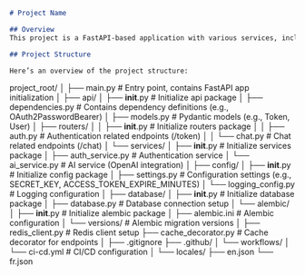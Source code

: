
```markdown
# Project Name

## Overview
This project is a FastAPI-based application with various services, including authentication and AI integration. It uses Redis for caching and Alembic for database migrations.

## Project Structure

Here’s an overview of the project structure:

```
project_root/
│
├── main.py            # Entry point, contains FastAPI app initialization
│
├── api/
│   ├── __init__.py   # Initialize api package
│   ├── dependencies.py # Contains dependency definitions (e.g., OAuth2PasswordBearer)
│   ├── models.py      # Pydantic models (e.g., Token, User)
│   ├── routers/
│   │   ├── __init__.py   # Initialize routers package
│   │   ├── auth.py        # Authentication related endpoints (/token)
│   │   └── chat.py        # Chat related endpoints (/chat)
│   └── services/
│       ├── __init__.py        # Initialize services package
│       ├── auth_service.py    # Authentication service
│       └── ai_service.py      # AI service (OpenAI integration)
│
├── config/
│   ├── __init__.py        # Initialize config package
│   ├── settings.py        # Configuration settings (e.g., SECRET_KEY, ACCESS_TOKEN_EXPIRE_MINUTES)
│   └── logging_config.py  # Logging configuration
│
├── database/
│   ├── __init__.py        # Initialize database package
│   ├── database.py        # Database connection setup
│   └── alembic/
│       ├── __init__.py    # Initialize alembic package
│       ├── alembic.ini    # Alembic configuration
│       └── versions/      # Alembic migration versions
│
├── redis_client.py        # Redis client setup
├── cache_decorator.py     # Cache decorator for endpoints
│
├── .gitignore
├── .github/
│   └── workflows/
│       └── ci-cd.yml      # CI/CD configuration
│
└── locales/
    ├── en.json
    └── fr.json
```

```
